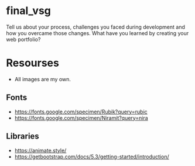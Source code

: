 # final_vsg
Tell us about your process, challenges you faced during development and how you overcame those changes. What have you learned by creating your web portfolio?

# Resourses 
- All images are my own.
## Fonts
- https://fonts.google.com/specimen/Rubik?query=rubic
- https://fonts.google.com/specimen/Niramit?query=nira 
## Libraries
- https://animate.style/
- https://getbootstrap.com/docs/5.3/getting-started/introduction/ 